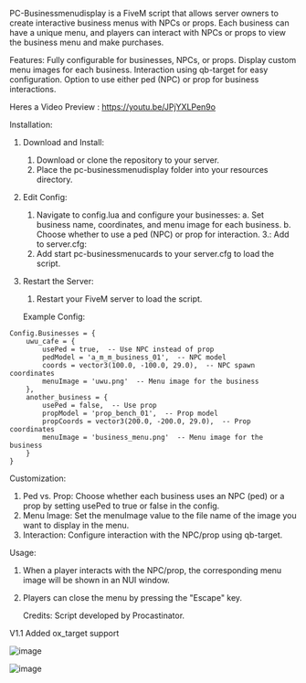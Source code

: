 PC-Businessmenudisplay is a FiveM script that allows server owners to create interactive business menus with NPCs or props. Each business can have a unique menu, and players can interact with NPCs or props to view the business menu and make purchases.

Features:
Fully configurable for businesses, NPCs, or props.
Display custom menu images for each business.
Interaction using qb-target for easy configuration.
Option to use either ped (NPC) or prop for business interactions.

Heres a Video Preview : https://youtu.be/JPjYXLPen9o

Installation:

 1. Download and Install:
      1. Download or clone the repository to your server.
      2. Place the pc-businessmenudisplay folder into your resources directory.
2. Edit Config:
      1. Navigate to config.lua and configure your businesses:
          a. Set business name, coordinates, and menu image for each business.
          b. Choose whether to use a ped (NPC) or prop for interaction.
3.: Add to server.cfg:
      1. Add start pc-businessmenucards to your server.cfg to load the script.
4. Restart the Server:
      1. Restart your FiveM server to load the script.


      Example Config:
```
Config.Businesses = {
    uwu_cafe = {
        usePed = true,  -- Use NPC instead of prop
        pedModel = 'a_m_m_business_01',  -- NPC model
        coords = vector3(100.0, -100.0, 29.0),  -- NPC spawn coordinates
        menuImage = 'uwu.png'  -- Menu image for the business
    },
    another_business = {
        usePed = false,  -- Use prop
        propModel = 'prop_bench_01',  -- Prop model
        propCoords = vector3(200.0, -200.0, 29.0),  -- Prop coordinates
        menuImage = 'business_menu.png'  -- Menu image for the business
    }
}
```

Customization:
  1. Ped vs. Prop: Choose whether each business uses an NPC (ped) or a prop by setting usePed to true or false in the config.
  2. Menu Image: Set the menuImage value to the file name of the image you want to display in the menu.
  3. Interaction: Configure interaction with the NPC/prop using qb-target.
     
Usage:
  1. When a player interacts with the NPC/prop, the corresponding menu image will be shown in an NUI window.
  2. Players can close the menu by pressing the "Escape" key.

     Credits:
Script developed by Procastinator.


V1.1
Added ox_target support

![image](https://github.com/user-attachments/assets/0a94e0e3-58ae-4410-a79f-f6d0fc1fab50)

![image](https://github.com/user-attachments/assets/aeb899a7-4a21-4a39-8c14-670b350b2277)

